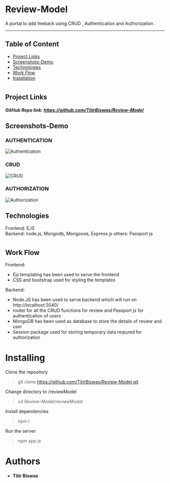 # Review-Model
 A portal to add feeback using CRUD , Authentication and Authorization .
 
 <hr>
 
  ## Table of Content
  * [ Project Links ](#Project-Links)
  * [ Screenshots-Demo ](#Screenshots-Demo)
  * [ Technologies ](#Technologies)
  * [ Work Flow ](#Work-Flow)
  * [ Installation ](#Installation)
 
 #
 
   ##  Project Links
  ##### GitHub Repo link: https://github.com/TitirBiswas/Review-Model
  
   ## Screenshots-Demo
   
   ### AUTHENTICATION
![Authentication](https://user-images.githubusercontent.com/80755644/124270091-59cb4c80-db59-11eb-8ada-2bfa82e3e63b.gif)


  ### CRUD
![CRUD](https://user-images.githubusercontent.com/80755644/124270125-68b1ff00-db59-11eb-8727-afd49007b69e.gif)


  ### AUTHORIZATION
![Authorization](https://user-images.githubusercontent.com/80755644/124270509-ec6beb80-db59-11eb-9502-ba7d8fd901c1.gif)


   ## Technologies 
 
 Frontend: EJS  
 Backend: node.js, Mongodb, Mongoose, Express js
 others: Passport js 
 #
 
  ## Work Flow
 
 Frontend: 
 * Ejs templating has been used to serve the frontend 
 * CSS and bootstrap used for styling the templates

 Backend:
* Node.JS has been used to serve backend which will run on http://localhost:3040/
* router for all the CRUD functions for review and Passport js for authentication of users
* MongoDB has been used as database to store the details of review and user
* Session package used for storing temporary data reqiured for authorization
 
# Installing
 Clone the repository
> git clone 
https://github.com/TitirBiswas/Review-Model.git

Change directory to /reviewModel
>cd Review-Model/reviewModel

Install dependencies 
> npm i

Run the server
> npm app.js 

# Authors
* #### Titir Biswas
 
 
